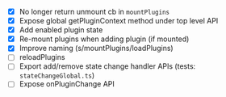 - [x] No longer return unmount cb in `mountPlugins`
- [x] Expose global getPluginContext method under top level API
- [x] Add enabled plugin state
- [x] Re-mount plugins when adding plugin (if mounted)
- [x] Improve naming (s/mountPlugins/loadPlugins)
- [ ] reloadPlugins
- [ ] Export add/remove state change handler APIs (tests: `stateChangeGlobal.ts`)
- [ ] Expose onPluginChange API

